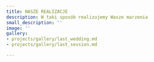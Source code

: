 ```yaml
---
title: NASZE REALIZACJE
description: W taki sposób realizujemy Wasze marzenia
small_description: ''
image: ''
gallery:
- projects/gallery/last_wedding.md
- projects/gallery/last_session.md

---
```

